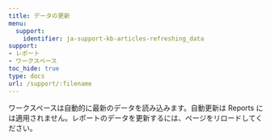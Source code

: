 ```yaml
---
title: データの更新
menu:
  support:
    identifier: ja-support-kb-articles-refreshing_data
support:
- レポート
- ワークスペース
toc_hide: true
type: docs
url: /support/:filename
---
```


ワークスペースは自動的に最新のデータを読み込みます。自動更新は Reports には適用されません。レポートのデータを更新するには、ページをリロードしてください。